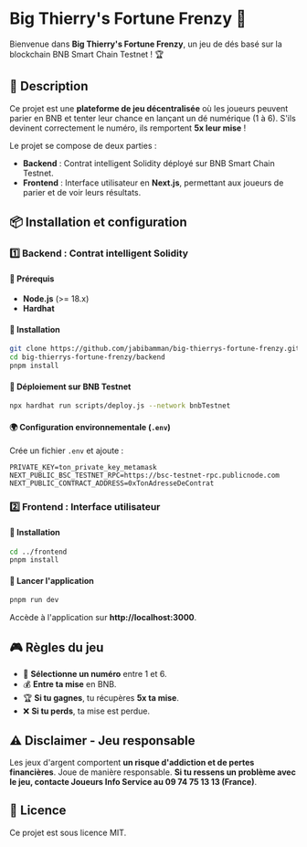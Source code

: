 # Big Thierry's Fortune Frenzy 🎲

Bienvenue dans **Big Thierry's Fortune Frenzy**, un jeu de dés basé sur la blockchain BNB Smart Chain Testnet ! 🏆

## 📜 Description

Ce projet est une **plateforme de jeu décentralisée** où les joueurs peuvent parier en BNB et tenter leur chance en lançant un dé numérique (1 à 6). S'ils devinent correctement le numéro, ils remportent **5x leur mise** !

Le projet se compose de deux parties :
- **Backend** : Contrat intelligent Solidity déployé sur BNB Smart Chain Testnet.
- **Frontend** : Interface utilisateur en **Next.js**, permettant aux joueurs de parier et de voir leurs résultats.

## 📦 Installation et configuration

### 1️⃣ Backend : Contrat intelligent Solidity

#### 📌 Prérequis
- **Node.js** (>= 18.x)
- **Hardhat**

#### 📂 Installation
```sh
git clone https://github.com/jabibamman/big-thierrys-fortune-frenzy.git
cd big-thierrys-fortune-frenzy/backend
pnpm install
```

#### 🚀 Déploiement sur BNB Testnet
```sh
npx hardhat run scripts/deploy.js --network bnbTestnet
```

#### 🌍 Configuration environnementale (`.env`)
Crée un fichier `.env` et ajoute :
```
PRIVATE_KEY=ton_private_key_metamask
NEXT_PUBLIC_BSC_TESTNET_RPC=https://bsc-testnet-rpc.publicnode.com
NEXT_PUBLIC_CONTRACT_ADDRESS=0xTonAdresseDeContrat
```

### 2️⃣ Frontend : Interface utilisateur

#### 📂 Installation
```sh
cd ../frontend
pnpm install
```

#### 🚀 Lancer l'application
```sh
pnpm run dev
```

Accède à l'application sur **http://localhost:3000**.

## 🎮 Règles du jeu

- 🎲 **Sélectionne un numéro** entre 1 et 6.
- 💰 **Entre ta mise** en BNB.
- 🏆 **Si tu gagnes**, tu récupères **5x ta mise**.
- ❌ **Si tu perds**, ta mise est perdue.

## ⚠️ Disclaimer - Jeu responsable

Les jeux d'argent comportent **un risque d'addiction et de pertes financières**. Joue de manière responsable. **Si tu ressens un problème avec le jeu, contacte Joueurs Info Service au 09 74 75 13 13 (France)**.

## 📜 Licence

Ce projet est sous licence MIT.
